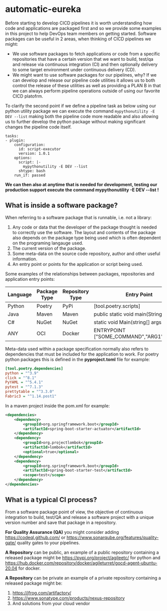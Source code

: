 # automatic-eureka

Before starting to develop CICD pipelines it is worth understanding how code and applications are packaged first and so 
we provide some examples in this project to help DevOps team members on getting started. Software packages can be useful 
in 2 areas, when thinking of CICD pipelines we might:

* We use software packages to fetch applications or code from a specific repositories that have a certain version that 
we want to build, test/qa and release via continuous integration (CI) and then optionally delivery to some target environment 
under continuous delivery (CD).
* We might want to use software packages for our pipelines, why? If we can develop and release our pipeline code utilities 
it allows us to both control the release of these utilities as well as providing a PLAN B in that we can always perform 
pipeline operations outside of using our favorite CICD platofrm.

To clarify the second point if we define a pipeline task as below using our python utility package we can execute the command
`mypythonutility -E DEV --list` making both the pipeline code more readable and also allowing us to further develop the python 
package without making significant changes the pipeline code itself.

```shell
tasks:
- plugin:
    configuration:
      id: script-executor
      version: 1.0.1
    options:
      script: |-
        mypythonutility -E DEV --list 
      shtype: bash
    run_if: passed
```    

**We can then also at anytime that is needed for development, testing our production support execute the command mypythonutility -E DEV --list !**

## What is inside a software package?

When referring to a software package that is runnable, i.e. not a library:
 
1. Any code or data that the developer of the package thought is needed to correctly use the software. The layout and 
contents of the package also depends on the package type being used which is often dependent on the programing langauge used.
2. The current version of the package.
3. Some meta-data on the source code repository, author and other useful information.
4. An entry point or points for the application or script being used.

Some examples of the relationships between packages, repositories and application entry points:

| Language | Package Type | Repository Type | Entry Point                               |
|----------|--------------|-----------------|-------------------------------------------|
| Python   | Poetry       | PyPi            | [tool.poetry.scripts]                     |
| Java     | Maven        | Maven           | public static void main(String args[])    |
| C#       | NuGet        | NuGet           | static void Main(string[] args)           |
| ANY      | OCI          | Docker          | ENTRYPOINT ["SOME_COMMAND","ARG1","ARG2"] |

Meta-data used within a package specification normally also refers to dependencies that must be included for the 
application to work. For poetry python packages this is defined in the **pyproject.toml** file for example:

```ini
[tool.poetry.dependencies]
python = "^3.9"
click = "^8.1"
PyYAML = "^5.4.1"
pytest = "^7.1.3"
prettytable = "^3.3.0"
Fabric3 = "^1.14.post1"
```

In a maven project inside the pom.xml for example:

```xml
<dependencies>
    <dependency>
        <groupId>org.springframework.boot</groupId>
        <artifactId>spring-boot-starter-actuator</artifactId>
    </dependency>
    <dependency>
        <groupId>org.projectlombok</groupId>
        <artifactId>lombok</artifactId>
        <optional>true</optional>
    </dependency>
    <dependency>
        <groupId>org.springframework.boot</groupId>
        <artifactId>spring-boot-starter-test</artifactId>
        <scope>test</scope>
    </dependency>
</dependencies>
```

## What is a typical CI process?

From a software package point of view, the objective of continuous integration to build, test/QA and release a software 
project with a unique version number and save that package in a repository.

**For Quality Assurance (QA)** you might consider adding https://codeql.github.com/ or https://www.sonarqube.org/features/quality-gate/ 
quality gates to your pipelines.  

**A Repository** can be public, an example of a public repository containing a released package might 
be https://pypi.org/project/agileetc/ for python and https://hub.docker.com/repository/docker/agileturret/gocd-agent-ubuntu-20.04 for docker.

**A Repository** can be private an example of a private repository containing a released package might be:
1. https://jfrog.com/artifactory/
2. https://www.sonatype.com/products/nexus-repository
3. And solutions from your cloud vendor

